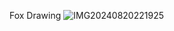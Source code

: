 Fox Drawing
![IMG20240820221925](https://github.com/user-attachments/assets/7c888182-dca1-48c8-be7a-836e855e9ab1)
